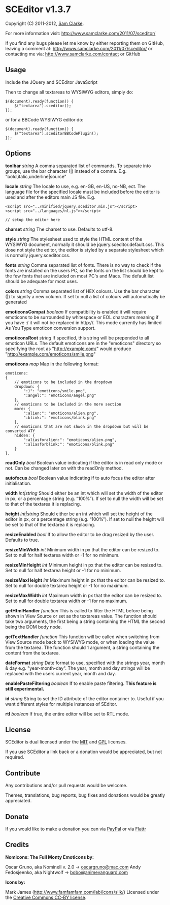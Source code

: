 # SCEditor v1.3.7
Copyright (C) 2011-2012, [Sam Clarke](http://www.samclarke.com).

For more information visit: http://www.samclarke.com/2011/07/sceditor/

If you find any bugs please let me know by either reporting them on GitHub,
leaving a comment at: http://www.samclarke.com/2011/07/sceditor/
or contacting me via: http://www.samclarke.com/contact or GitHub


## Usage

Include the JQuery and SCEditor JavaScript
	<link rel="stylesheet" href="minified/jquery.sceditor.min.css" type="text/css" media="all" />
	<script type="text/javascript" src="minified/jquery.sceditor.min.js"></script>

Then to change all textareas to WYSIWYG editors, simply do:

	$(document).ready(function() {
		$("textarea").sceditor();
	});

or for a BBCode WYSIWYG editor do:

	$(document).ready(function() {
		$("textarea").sceditorBBCodePlugin();
	});



## Options

**toolbar** *string*
A comma separated list of commands. To separate into groups, use the bar character (|) instead of a comma. E.g. "bold,italic,underline|source"

**locale** *string*
The locale to use, e.g. en-GB, en-US, no-NB, ect. The language file for the specified locale must be included before the editor is used and after the editors main JS file. E.g.

	<script src="../minified/jquery.sceditor.min.js"></script>
	<script src="../languages/nl.js"></script>

	// setup the editor here

**charset** *string*
The charset to use. Defaults to utf-8.

**style** *string*
The stylesheet used to style the HTML content of the WYSIWYG document, normally it should be jquery.sceditor.default.css. This dose not style the editor, the editor is styled by a separate stylesheet which is normally jquery.sceditor.css.

**fonts** *string*
Comma separated list of fonts. There is no way to check if the fonts are installed on the users PC, so the fonts on the list should be kept to the few fonts that are included on most PC's and Macs. The default list should be adequate for most uses.

**colors** *string*
Comma separated list of HEX colours. Use the bar character (|) to signify a new column. If set to null a list of colours will automatically be generated

**emoticonsCompat** *boolean*
If compatibility is enabled it will require emoticons to be surrounded by whitespace or EOL characters meaning if you have :/ it will not be replaced
in http://. This mode currently has limited As You Type emoticon conversion support.

**emoticonsRoot** *string*
If specified, this string will be prepended to all emoticon URLs. The default emoticons are in the "emoticons" directory so specifying the root as
"http://example.com/" would produce "http://example.com/emoticons/smile.png"

**emoticons** *map*
Map in the following format:

	emoticons:
	{
		// emoticons to be included in the dropdown
		dropdown: {
			":)": "emoticons/smile.png",
			":angel:": "emoticons/angel.png"
		},
		// emoticons to be included in the more section
		more: {
			":alien:": "emoticons/alien.png",
			":blink:": "emoticons/blink.png"
		},
		// emoticons that are not shwon in the dropdown but will be converted ATY
		hidden: {
			":aliasforalien:": "emoticons/alien.png",
			":aliasforblink:": "emoticons/blink.png"
		}
	},

**readOnly** *bool*
Boolean value indicating if the editor is in read only mode or not. Can be changed later on with the readOnly method.

**autofocus** *bool*
Boolean value indicating if to auto focus the editor after initialisation.

**width** *int|string*
Should either be an int which will set the width of the editor in px, or a percentage string (e.g. “100%”). If set to null the width will be set to that of the textarea it is replacing.

**height** *int|string*
Should either be an int which will set the height of the editor in px, or a percentage string (e.g. “100%”). If set to null the height will be set to that of the textarea it is replacing.

**resizeEnabled** *bool*
If to allow the editor to be drag resized by the user. Defaults to true.

**resizeMinWidth** *int*
Minimum width in px that the editor can be resized to. Set to null for half textarea width or -1 for no minimum.

**resizeMinHeight** *int*
Minimum height in px that the editor can be resized to. Set to null for half textarea height or -1 for no minimum.

**resizeMaxHeight** *int*
Maximum height in px that the editor can be resized to. Set to null for double textarea height or -1 for no maximum.

**resizeMaxWidth** *int*
Maximum width in px that the editor can be resized to. Set to null for double textarea width or -1 for no maximum.

**getHtmlHandler** *function*
This is called to filter the HTML before being shown in View Source or set as the textareas value. The function should take two arguments, the first being a string containing the HTML the second being the DOM body node.

**getTextHandler** *function*
This function will be called when switching from View Source mode back to WYSIWYG mode, or when loading the value from the textarea. The function should 1 argument, a string containing the content from the textarea.

**dateFormat** *string*
Date format to use, specified with the strings year, month & day e.g. "year-month-day".
The year, month and day strings will be replaced with the users current year, month and day.

**enablePasteFiltering** *boolean*
If to enable paste filtering. **This feature is still experimental.**

**id** *string*
String to set the ID attribute of the editor container to. Useful if you want different styles for multiple instances of SEditor.

**rtl** *boolean*
If true, the entire editor will be set to RTL mode.



## License

SCEditor is dual licensed under the [MIT](http://www.opensource.org/licenses/mit-license.php) and [GPL](http://www.gnu.org/licenses/gpl.html) licenses.

If you use SCEditor a link back or a donation would be appreciated, but not required.


## Contribute

Any contributions and/or pull requests would be welcome.

Themes, translations, bug reports, bug fixes and donations would be greatly appreciated.


## Donate

If you would like to make a donation you can via
[PayPal](https://www.paypal.com/cgi-bin/webscr?cmd=_s-xclick&hosted_button_id=AVJSF5NEETYYG)
or via [Flattr](http://flattr.com/thing/400345/SCEditor)


## Credits

**Nomicons: The Full Monty Emoticons by:**

Oscar Gruno, aka Nominell v. 2.0 -> oscargruno@mac.com
Andy Fedosjeenko, aka Nightwolf -> bobo@animevanguard.com

**Icons by:**

Mark James (http://www.famfamfam.com/lab/icons/silk/)
Licensed under the [Creative Commons CC-BY license](http://creativecommons.org/licenses/by/3.0/).
